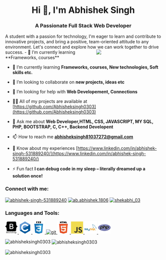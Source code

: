 <h1 align="center">Hi 👋, I'm Abhishek Singh</h1>
<h3 align="center">A Passionate Full Stack Web Developer</h3>
A student with a passion for technology, I'm eager to learn and contribute to innovative projects, and bring a positive, team-oriented attitude to any environment. Let's connect and explore how we can work together to drive success.

<img align="right" img src="https://raw.githubusercontent.com/akshitagupta15june/akshitagupta15june/master/200w.webp" width="210px">
- 🔭 I’m currently learning **Frameworks, courses**

- 🌱 I’m currently learning **Frameworks, courses, New technologies, Soft skills etc.**

- 👯 I’m looking to collaborate on **new projects, ideas etc**

- 🤝 I’m looking for help with **Web Developement, Connections**

- 👨‍💻 All of my projects are available at [https://github.com/Abhisheksingh0303](https://github.com/Abhisheksingh0303)

- 💬 Ask me about **Web Developer,HTML, CSS, JAVASCRIPT, MY SQL, PHP, BOOTSTRAP, C, C++, Backend Developent**

- 📫 How to reach me **abhisheksingh81037272@gmail.com**

- 📄 Know about my experiences [https://www.linkedin.com/in/abhishek-singh-531889240/](https://www.linkedin.com/in/abhishek-singh-531889240/)

- ⚡ Fun fact **I can debug code in my sleep – literally dreamed up a solution once!**

<h3 align="left">Connect with me:</h3>
<p align="left">
<a href="https://linkedin.com/in/abhishek-singh-531889240" target="blank"><img align="center" src="https://raw.githubusercontent.com/rahuldkjain/github-profile-readme-generator/master/src/images/icons/Social/linked-in-alt.svg" alt="abhishek-singh-531889240" height="30" width="40" /></a>
<a href="https://fb.com/ab.abhishek.1806" target="blank"><img align="center" src="https://raw.githubusercontent.com/rahuldkjain/github-profile-readme-generator/master/src/images/icons/Social/facebook.svg" alt="ab.abhishek.1806" height="30" width="40" /></a>
<a href="https://instagram.com/shekabhi_03" target="blank"><img align="center" src="https://raw.githubusercontent.com/rahuldkjain/github-profile-readme-generator/master/src/images/icons/Social/instagram.svg" alt="shekabhi_03" height="30" width="40" /></a>
</p>

<h3 align="left">Languages and Tools:</h3>
<p align="left"> <a href="https://getbootstrap.com" target="_blank" rel="noreferrer"> <img src="https://raw.githubusercontent.com/devicons/devicon/master/icons/bootstrap/bootstrap-plain-wordmark.svg" alt="bootstrap" width="40" height="40"/> </a> <a href="https://www.cprogramming.com/" target="_blank" rel="noreferrer"> <img src="https://raw.githubusercontent.com/devicons/devicon/master/icons/c/c-original.svg" alt="c" width="40" height="40"/> </a> <a href="https://www.w3schools.com/css/" target="_blank" rel="noreferrer"> <img src="https://raw.githubusercontent.com/devicons/devicon/master/icons/css3/css3-original-wordmark.svg" alt="css3" width="40" height="40"/> </a> <a href="https://git-scm.com/" target="_blank" rel="noreferrer"> <img src="https://www.vectorlogo.zone/logos/git-scm/git-scm-icon.svg" alt="git" width="40" height="40"/> </a> <a href="https://www.w3.org/html/" target="_blank" rel="noreferrer"> <img src="https://raw.githubusercontent.com/devicons/devicon/master/icons/html5/html5-original-wordmark.svg" alt="html5" width="40" height="40"/> </a> <a href="https://developer.mozilla.org/en-US/docs/Web/JavaScript" target="_blank" rel="noreferrer"> <img src="https://raw.githubusercontent.com/devicons/devicon/master/icons/javascript/javascript-original.svg" alt="javascript" width="40" height="40"/> </a> <a href="https://www.mysql.com/" target="_blank" rel="noreferrer"> <img src="https://raw.githubusercontent.com/devicons/devicon/master/icons/mysql/mysql-original-wordmark.svg" alt="mysql" width="40" height="40"/> </a> <a href="https://www.php.net" target="_blank" rel="noreferrer"> <img src="https://raw.githubusercontent.com/devicons/devicon/master/icons/php/php-original.svg" alt="php" width="40" height="40"/> </a> </p>

<p><img align="left" src="https://github-readme-stats.vercel.app/api/top-langs?username=abhisheksingh0303&show_icons=true&locale=en&layout=compact" alt="abhisheksingh0303" /></p>

<p>&nbsp;<img align="center" src="https://github-readme-stats.vercel.app/api?username=abhisheksingh0303&show_icons=true&locale=en" alt="abhisheksingh0303" /></p>

<p><img align="center" src="https://github-readme-streak-stats.herokuapp.com/?user=abhisheksingh0303&" alt="abhisheksingh0303" /></p>
